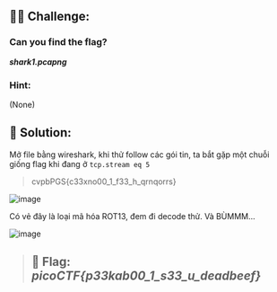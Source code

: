 ## 🕵️‍♂️ Challenge:
### Can you find the flag? 
***shark1.pcapng***

### Hint:
(None)
## 📝 Solution:
Mở file bằng wireshark, khi thử follow các gói tin, ta bắt gặp một chuỗi giống flag khi đang ở `tcp.stream eq 5`  
>cvpbPGS{c33xno00_1_f33_h_qrnqorrs}

![image](https://github.com/user-attachments/assets/7566bd40-fc79-4238-8602-94bd5bb1545b)

Có vẻ đây là loại mã hóa ROT13, đem đi decode thử. Và BÙMMM...  

![image](https://github.com/user-attachments/assets/6fe1efe8-2822-4b7e-b879-69f6e8a270cf)

> ## 🎯 Flag: ***picoCTF{p33kab00_1_s33_u_deadbeef}***
